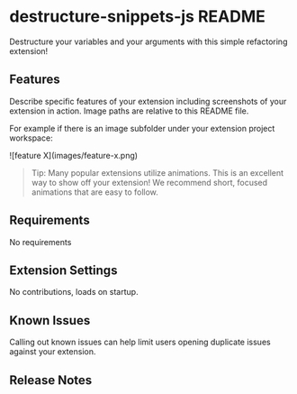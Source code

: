 # destructure-snippets-js README

Destructure your variables and your arguments with this simple refactoring extension!

## Features

Describe specific features of your extension including screenshots of your extension in action. Image paths are relative to this README file.

For example if there is an image subfolder under your extension project workspace:

\!\[feature X\]\(images/feature-x.png\)

> Tip: Many popular extensions utilize animations. This is an excellent way to show off your extension! We recommend short, focused animations that are easy to follow.

## Requirements

No requirements

## Extension Settings

No contributions, loads on startup.

## Known Issues

Calling out known issues can help limit users opening duplicate issues against your extension.

## Release Notes

